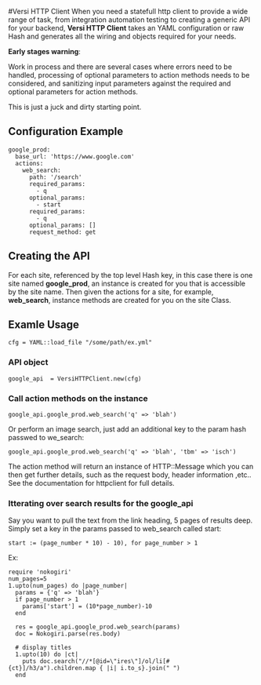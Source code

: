 #Versi HTTP Client
When you need a statefull http client to provide a wide range of task, from integration automation testing to creating a generic API for your backend, **Versi HTTP Client** takes an YAML configuration or raw Hash and generates all the wiring and objects required for your needs.

**Early stages warning**:

Work in process and there are several cases where errors need to be handled, processing of optional parameters to action methods needs to be considered, and sanitizing input parameters against the required and optional parameters for action methods.

This is just a juck and dirty starting point.

## Configuration Example

    google_prod:
      base_url: 'https://www.google.com'
      actions:
        web_search:
          path: '/search'
          required_params:
            - q
          optional_params:
            - start
          required_params:
            - q
          optional_params: []
          request_method: get
          

## Creating the API


For each site, referenced by the top level Hash key, in this case there is one site named **google_prod**, an instance is created for you that is accessible by the site name.  Then given the actions for a site, for example, **web_search**, instance methods are created for you on the site Class.  

## Examle Usage

    cfg = YAML::load_file "/some/path/ex.yml"

### API object

    google_api  = VersiHTTPClient.new(cfg)

### Call action methods on the instance

    google_api.google_prod.web_search('q' => 'blah')

Or perform an image search, just add an additional key to the param hash passwed to we_search:

    google_api.google_prod.web_search('q' => 'blah', 'tbm' => 'isch')

The action method will return an instance of HTTP::Message which you can then
get further details, such as the request body, header information ,etc..  See the documentation for httpclient for full details.

### Itterating over search results for the google_api

Say you want to pull the text from the link heading, 5 pages of results deep.  Simply set a key in the params passed to web_search called start:

    start := (page_number * 10) - 10), for page_number > 1


Ex:

    require 'nokogiri'
    num_pages=5
    1.upto(num_pages) do |page_number|
      params = {'q' => 'blah'}
      if page_number > 1
        params['start'] = (10*page_number)-10
      end

      res = google_api.google_prod.web_search(params)
      doc = Nokogiri.parse(res.body)

      # display titles 
      1.upto(10) do |ct|
        puts doc.search("//*[@id=\"ires\"]/ol/li[#{ct}]/h3/a").children.map { |i| i.to_s}.join(" ") 
      end


